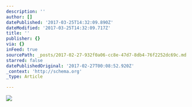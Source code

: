 ```yaml
---
description: ''
author: []
datePublished: '2017-03-25T14:32:09.890Z'
dateModified: '2017-03-25T14:32:09.717Z'
title: ''
publisher: {}
via: {}
inFeed: true
sourcePath: _posts/2017-02-27-932f0a06-cc8e-47d7-8db4-76f2252dc69c.md
starred: false
datePublishedOriginal: '2017-02-27T00:08:52.920Z'
_context: 'http://schema.org'
_type: Article

---
```

![](https://the-grid-user-content.s3-us-west-2.amazonaws.com/27ace85c-0728-40af-aa16-54e92a156d4e.jpg)